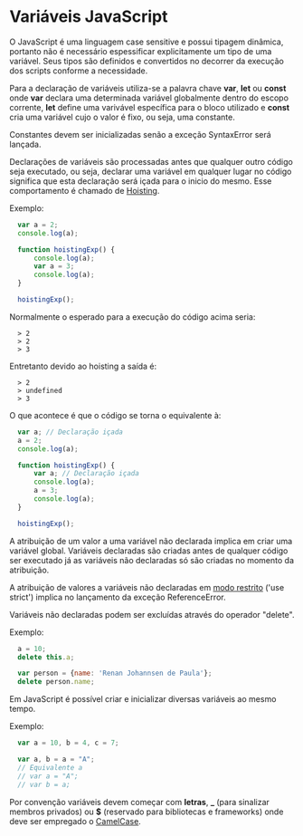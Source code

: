 # Variáveis JavaScript

O JavaScript é uma linguagem case sensitive e possui tipagem dinâmica, portanto não é necessário espessificar explicitamente um tipo de uma variável. Seus tipos são definidos e convertidos no decorrer da execução dos scripts conforme a necessidade.

Para a declaração de variáveis utiliza-se a palavra chave **var**, **let** ou **const** onde **var** declara uma determinada variável globalmente dentro do escopo corrente, **let** define uma varivável específica para o bloco utilizado e **const** cria uma variável cujo o valor é fixo, ou seja, uma constante.

Constantes devem ser inicializadas senão a exceção SyntaxError será lançada.

Declarações de variáveis são processadas antes que qualquer outro código seja executado, ou seja, declarar uma variável em qualquer lugar no código significa que esta declaração será içada para o inicio do mesmo. Esse comportamento é chamado de [Hoisting](http://www.w3schools.com/js/js_hoisting.asp).

Exemplo:

```js
  var a = 2;
  console.log(a);

  function hoistingExp() {
      console.log(a);
      var a = 3;
      console.log(a);
  }

  hoistingExp();
```

Normalmente o esperado para a execução do código acima seria:

```console
  > 2
  > 2
  > 3
```

Entretanto devido ao hoisting a saída é:

```console
  > 2
  > undefined
  > 3
```

O que acontece é que o código se torna o equivalente à:

```js
  var a; // Declaração içada
  a = 2;
  console.log(a);

  function hoistingExp() {
      var a; // Declaração içada
      console.log(a);
      a = 3;
      console.log(a);
  }

  hoistingExp();
```

A atribuição de um valor a uma variável não declarada implica em criar uma variável global. Variáveis declaradas são criadas antes de qualquer código ser executado já as variáveis não declaradas só são criadas no momento da atribuição.

A atribuição de valores a variáveis não declaradas em [modo restrito](http://www.w3schools.com/js/js_strict.asp) ('use strict') implica no lançamento da exceção ReferenceError.

Variáveis não declaradas podem ser excluídas através do operador "delete".

Exemplo:

```js
  a = 10;
  delete this.a;

  var person = {name: 'Renan Johannsen de Paula'};
  delete person.name;
```

Em JavaScript é possível criar e inicializar diversas variáveis ao mesmo tempo.

Exemplo:

```js
  var a = 10, b = 4, c = 7;
```

```js
  var a, b = a = "A";
  // Equivalente a
  // var a = "A";
  // var b = a;
```

Por convenção variáveis devem começar com **letras**, **_** (para sinalizar membros privados) ou **$** (reservado para bibliotecas e frameworks) onde deve ser empregado o [CamelCase](https://pt.wikipedia.org/wiki/CamelCase).
